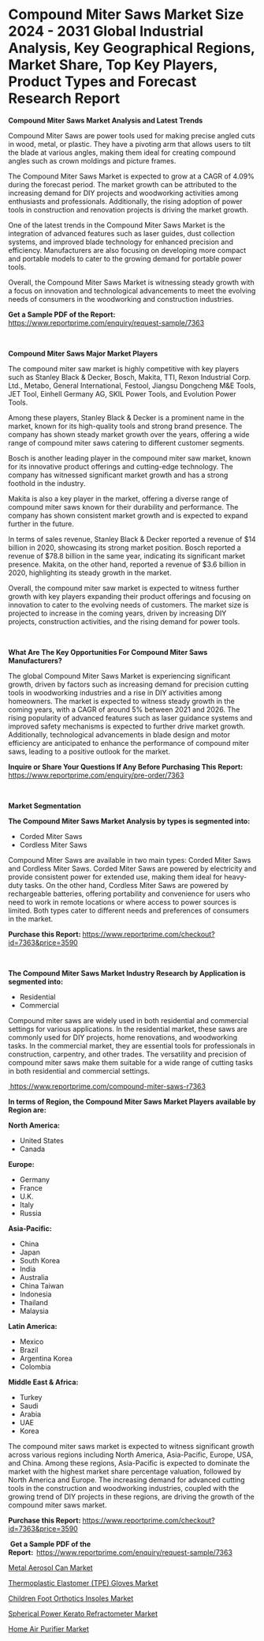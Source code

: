 <p><h1>Compound Miter Saws Market Size 2024 - 2031 Global Industrial Analysis, Key Geographical Regions, Market Share, Top Key Players, Product Types and Forecast Research Report</h1></p><p><strong>Compound Miter Saws Market Analysis and Latest Trends</strong></p>
<p><p>Compound Miter Saws are power tools used for making precise angled cuts in wood, metal, or plastic. They have a pivoting arm that allows users to tilt the blade at various angles, making them ideal for creating compound angles such as crown moldings and picture frames.</p><p>The Compound Miter Saws Market is expected to grow at a CAGR of 4.09% during the forecast period. The market growth can be attributed to the increasing demand for DIY projects and woodworking activities among enthusiasts and professionals. Additionally, the rising adoption of power tools in construction and renovation projects is driving the market growth.</p><p>One of the latest trends in the Compound Miter Saws Market is the integration of advanced features such as laser guides, dust collection systems, and improved blade technology for enhanced precision and efficiency. Manufacturers are also focusing on developing more compact and portable models to cater to the growing demand for portable power tools.</p><p>Overall, the Compound Miter Saws Market is witnessing steady growth with a focus on innovation and technological advancements to meet the evolving needs of consumers in the woodworking and construction industries.</p></p>
<p><strong>Get a Sample PDF of the Report:&nbsp;</strong> <a href="https://www.reportprime.com/enquiry/request-sample/7363">https://www.reportprime.com/enquiry/request-sample/7363</a></p>
<p>&nbsp;</p>
<p><strong>Compound Miter Saws Major Market Players</strong></p>
<p><p>The compound miter saw market is highly competitive with key players such as Stanley Black & Decker, Bosch, Makita, TTI, Rexon Industrial Corp. Ltd., Metabo, General International, Festool, Jiangsu Dongcheng M&E Tools, JET Tool, Einhell Germany AG, SKIL Power Tools, and Evolution Power Tools.</p><p>Among these players, Stanley Black & Decker is a prominent name in the market, known for its high-quality tools and strong brand presence. The company has shown steady market growth over the years, offering a wide range of compound miter saws catering to different customer segments.</p><p>Bosch is another leading player in the compound miter saw market, known for its innovative product offerings and cutting-edge technology. The company has witnessed significant market growth and has a strong foothold in the industry.</p><p>Makita is also a key player in the market, offering a diverse range of compound miter saws known for their durability and performance. The company has shown consistent market growth and is expected to expand further in the future.</p><p>In terms of sales revenue, Stanley Black & Decker reported a revenue of $14 billion in 2020, showcasing its strong market position. Bosch reported a revenue of $78.8 billion in the same year, indicating its significant market presence. Makita, on the other hand, reported a revenue of $3.6 billion in 2020, highlighting its steady growth in the market.</p><p>Overall, the compound miter saw market is expected to witness further growth with key players expanding their product offerings and focusing on innovation to cater to the evolving needs of customers. The market size is projected to increase in the coming years, driven by increasing DIY projects, construction activities, and the rising demand for power tools.</p></p>
<p>&nbsp;</p>
<p><strong>What Are The Key Opportunities For Compound Miter Saws Manufacturers?</strong></p>
<p><p>The global Compound Miter Saws Market is experiencing significant growth, driven by factors such as increasing demand for precision cutting tools in woodworking industries and a rise in DIY activities among homeowners. The market is expected to witness steady growth in the coming years, with a CAGR of around 5% between 2021 and 2026. The rising popularity of advanced features such as laser guidance systems and improved safety mechanisms is expected to further drive market growth. Additionally, technological advancements in blade design and motor efficiency are anticipated to enhance the performance of compound miter saws, leading to a positive outlook for the market.</p></p>
<p><strong>Inquire or Share Your Questions If Any Before Purchasing This Report:</strong> <a href="https://www.reportprime.com/enquiry/pre-order/7363">https://www.reportprime.com/enquiry/pre-order/7363</a></p>
<p>&nbsp;</p>
<p><strong>Market Segmentation</strong></p>
<p><strong>The Compound Miter Saws Market Analysis by types is segmented into:</strong></p>
<p><ul><li>Corded Miter Saws</li><li>Cordless Miter Saws</li></ul></p>
<p><p>Compound Miter Saws are available in two main types: Corded Miter Saws and Cordless Miter Saws. Corded Miter Saws are powered by electricity and provide consistent power for extended use, making them ideal for heavy-duty tasks. On the other hand, Cordless Miter Saws are powered by rechargeable batteries, offering portability and convenience for users who need to work in remote locations or where access to power sources is limited. Both types cater to different needs and preferences of consumers in the market.</p></p>
<p><strong>Purchase this Report:&nbsp;</strong><a href="https://www.reportprime.com/checkout?id=7363&price=3590">https://www.reportprime.com/checkout?id=7363&price=3590</a></p>
<p>&nbsp;</p>
<p><strong>The Compound Miter Saws Market Industry Research by Application is segmented into:</strong></p>
<p><ul><li>Residential</li><li>Commercial</li></ul></p>
<p><p>Compound miter saws are widely used in both residential and commercial settings for various applications. In the residential market, these saws are commonly used for DIY projects, home renovations, and woodworking tasks. In the commercial market, they are essential tools for professionals in construction, carpentry, and other trades. The versatility and precision of compound miter saws make them suitable for a wide range of cutting tasks in both residential and commercial settings.</p></p>
<p><a href="https://www.reportprime.com/compound-miter-saws-r7363">&nbsp;https://www.reportprime.com/compound-miter-saws-r7363</a></p>
<p><strong>In terms of Region, the Compound Miter Saws Market Players available by Region are:</strong></p>
<p>
    <p> <strong> North America: </strong>
        <ul>
            <li>United States</li>
            <li>Canada</li>
        </ul>
        </p> 
    <p> <strong> Europe: </strong>
        <ul>
            <li>Germany</li>
            <li>France</li>
            <li>U.K.</li>
            <li>Italy</li>
            <li>Russia</li>
        </ul>
        </p> 
    <p> <strong> Asia-Pacific: </strong>
        <ul>
            <li>China</li>
            <li>Japan</li>
            <li>South Korea</li>
            <li>India</li>
            <li>Australia</li>
            <li>China Taiwan</li>
            <li>Indonesia</li>
            <li>Thailand</li>
            <li>Malaysia</li>
        </ul>
        </p> 
    <p> <strong> Latin America: </strong>
        <ul>
            <li>Mexico</li>
            <li>Brazil</li>
            <li>Argentina Korea</li>
            <li>Colombia</li>
        </ul>
        </p> 
    <p> <strong> Middle East & Africa: </strong>
        <ul>
            <li>Turkey</li>
            <li>Saudi</li>
            <li>Arabia</li>
            <li>UAE</li>
            <li>Korea</li>
        </ul>
    </p>
    </p>
<p><p>The compound miter saws market is expected to witness significant growth across various regions including North America, Asia-Pacific, Europe, USA, and China. Among these regions, Asia-Pacific is expected to dominate the market with the highest market share percentage valuation, followed by North America and Europe. The increasing demand for advanced cutting tools in the construction and woodworking industries, coupled with the growing trend of DIY projects in these regions, are driving the growth of the compound miter saws market.</p></p>
<p><strong>Purchase this Report: </strong><a href="https://www.reportprime.com/checkout?id=7363&price=3590">https://www.reportprime.com/checkout?id=7363&price=3590</a></p>
<p>&nbsp;<strong>Get a Sample PDF of the Report:&nbsp;&nbsp;</strong><a href="https://www.reportprime.com/enquiry/request-sample/7363">https://www.reportprime.com/enquiry/request-sample/7363</a></p>
<p><strong></strong></p>
<p><p><a href="https://github.com/carolinehamilton5656/Market-Research-Report-List-1/blob/main/metal-aerosol-can-market.md">Metal Aerosol Can Market</a></p><p><a href="https://issuu.com/reportprime-2/docs/thermoplastic-elastomer-tpe-gloves-_aafbb789f30351">Thermoplastic Elastomer (TPE) Gloves Market</a></p><p><a href="https://medium.com/@joseph.baker466547/future-trends-in-global-children-foot-orthotics-insoles-market-market-insights-and-analysis-from-203d1c8614af">Children Foot Orthotics Insoles Market</a></p><p><a href="https://medium.com/@warren.edmunds45645/spherical-power-kerato-refractometer-market-research-report-exploring-market-size-and-revenue-e02e93863758">Spherical Power Kerato Refractometer Market</a></p><p><a href="https://github.com/adriannay56456/Market-Research-Report-List-1/blob/main/home-air-purifier-market.md">Home Air Purifier Market</a></p></p>
